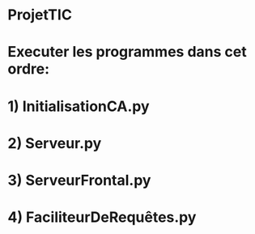 # ProjetTIC

# Executer les programmes dans cet ordre:

# 1) InitialisationCA.py

# 2) Serveur.py

# 3) ServeurFrontal.py

# 4) FaciliteurDeRequêtes.py
